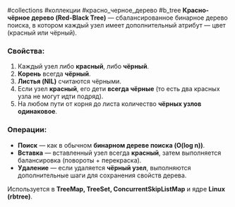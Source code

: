 #collections #коллекции #красно_черное_дерево #b_tree
**Красно-чёрное дерево (Red-Black Tree)** — сбалансированное бинарное дерево поиска, в котором каждый узел имеет дополнительный атрибут — цвет (красный или чёрный).

### **Свойства**:

1. Каждый узел либо **красный**, либо **чёрный**.
2. **Корень** всегда **чёрный**.
3. **Листья (NIL)** считаются чёрными.
4. Если узел **красный**, его дети **всегда чёрные** (то есть два красных узла не могут идти подряд).
5. На любом пути от корня до листа количество **чёрных узлов одинаковое**.

### **Операции**:

- **Поиск** — как в обычном **бинарном дереве поиска (O(log n))**.
- **Вставка** — вставленный узел всегда **красный**, затем выполняется балансировка (повороты + перекраска).
- **Удаление** — если удаляется **чёрный узел**, выполняются дополнительные шаги для сохранения свойств дерева.

Используется в **TreeMap, TreeSet, ConcurrentSkipListMap** и ядре **Linux (rbtree)**.